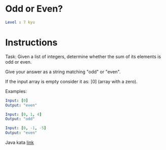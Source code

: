 # Odd or Even?

```yaml
Level : 7 kyu
```

# Instructions

Task:
Given a list of integers, determine whether the sum of its elements is odd or even.

Give your answer as a string matching "odd" or "even".

If the input array is empty consider it as: [0] (array with a zero).

Examples:

```yaml
Input: [0]
Output: "even"

Input: [0, 1, 4]
Output: "odd"

Input: [0, -1, -5]
Output: "even"
```

Java kata [link](https://www.codewars.com/kata/5949481f86420f59480000e7/train/java)